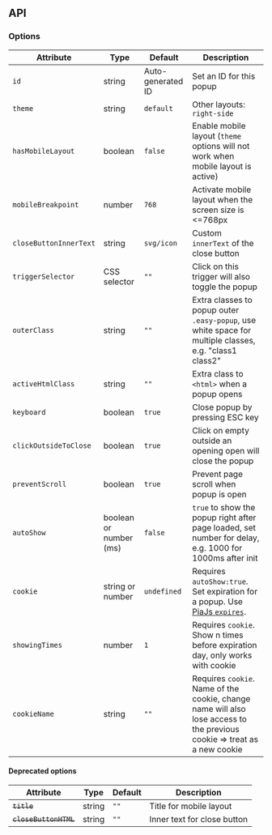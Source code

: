 ## API

### Options

| Attribute              | Type                   | Default           | Description                                                                                                              | 
|------------------------|------------------------|-------------------|--------------------------------------------------------------------------------------------------------------------------|
| `id`                   | string                 | Auto-generated ID | Set an ID for this popup                                                                                                 |
| `theme`                | string                 | `default`         | Other layouts: `right-side`                                                                                              |
| `hasMobileLayout`      | boolean                | `false`           | Enable mobile layout (`theme` options will not work when mobile layout is active)                                        |
| `mobileBreakpoint`     | number                 | `768`             | Activate mobile layout when the screen size is <=768px                                                                   |
| `closeButtonInnerText` | string                 | `svg/icon`        | Custom `innerText` of the close button                                                                                   |
| `triggerSelector`      | CSS selector           | `""`              | Click on this trigger will also toggle the popup                                                                         |
| `outerClass`           | string                 | `""`              | Extra classes to popup outer `.easy-popup`, use white space for multiple classes, e.g. "class1 class2"                   |
| `activeHtmlClass`      | string                 | `""`              | Extra class to `<html>` when a popup opens                                                                               |
| `keyboard`             | boolean                | `true`            | Close popup by pressing ESC key                                                                                          |
| `clickOutsideToClose`  | boolean                | `true`            | Click on empty outside an opening open will close the popup                                                              |
| `preventScroll`        | boolean                | `true`            | Prevent page scroll when popup is open                                                                                   |
| `autoShow`             | boolean or number (ms) | `false`           | `true` to show the popup right after page loaded, set number for delay, e.g. 1000 for 1000ms after init                  |
| `cookie`               | string or number       | `undefined`       | Requires `autoShow:true`. Set expiration for a popup. Use [PiaJs `expires`](https://github.com/phucbm/pia#set-expires).  |
| `showingTimes`         | number                 | `1`               | Requires `cookie`. Show n times before expiration day, only works with cookie                                            |
| `cookieName`           | string                 | `""`              | Requires `cookie`. Name of the cookie, change name will also lose access to the previous cookie => treat as a new cookie |

#### Deprecated options

| Attribute             | Type   | Default | Description                 | 
|-----------------------|--------|---------|-----------------------------|
| ~~`title`~~           | string | `""`    | Title for mobile layout     |
| ~~`closeButtonHTML`~~ | string | `""`    | Inner text for close button |
